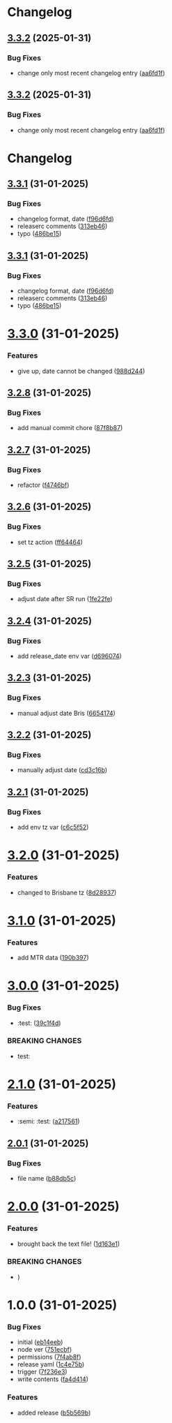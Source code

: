 # Changelog

## [3.3.2](https://github.com/CoreyWellsEdge/changelog/compare/v3.3.1...v3.3.2) (2025-01-31)


### Bug Fixes

* change only most recent changelog entry ([aa6fd1f](https://github.com/CoreyWellsEdge/changelog/commit/aa6fd1f5c42b8ff839e822f2bc0b43dfec770550))

## [3.3.2](https://github.com/CoreyWellsEdge/changelog/compare/v3.3.1...v3.3.2) (2025-01-31)


### Bug Fixes

* change only most recent changelog entry ([aa6fd1f](https://github.com/CoreyWellsEdge/changelog/commit/aa6fd1f5c42b8ff839e822f2bc0b43dfec770550))

# Changelog

## [3.3.1](https://github.com/CoreyWellsEdge/changelog/compare/v3.3.0...v3.3.1) (31-01-2025)


### Bug Fixes

* changelog format, date ([f96d6fd](https://github.com/CoreyWellsEdge/changelog/commit/f96d6fd013db49337e3143d414a71b7db2c289b0))
* releaserc comments ([313eb46](https://github.com/CoreyWellsEdge/changelog/commit/313eb4642a5896ec5adb25780047a95ad56dcc64))
* typo ([486be15](https://github.com/CoreyWellsEdge/changelog/commit/486be15c8df2e8235bd6628a9e69e24a8f6c165c))

## [3.3.1](https://github.com/CoreyWellsEdge/changelog/compare/v3.3.0...v3.3.1) (31-01-2025)


### Bug Fixes

* changelog format, date ([f96d6fd](https://github.com/CoreyWellsEdge/changelog/commit/f96d6fd013db49337e3143d414a71b7db2c289b0))
* releaserc comments ([313eb46](https://github.com/CoreyWellsEdge/changelog/commit/313eb4642a5896ec5adb25780047a95ad56dcc64))
* typo ([486be15](https://github.com/CoreyWellsEdge/changelog/commit/486be15c8df2e8235bd6628a9e69e24a8f6c165c))

# [3.3.0](https://github.com/CoreyWellsEdge/changelog/compare/v3.2.8...v3.3.0) (31-01-2025)


### Features

* give up, date cannot be changed ([988d244](https://github.com/CoreyWellsEdge/changelog/commit/988d244f73284f27c0315527a1a6a7af628ba298))

## [3.2.8](https://github.com/CoreyWellsEdge/changelog/compare/v3.2.7...v3.2.8) (31-01-2025)


### Bug Fixes

* add manual commit chore ([87f8b87](https://github.com/CoreyWellsEdge/changelog/commit/87f8b87151bad393466beacc684d1563e8b87226))

## [3.2.7](https://github.com/CoreyWellsEdge/changelog/compare/v3.2.6...v3.2.7) (31-01-2025)


### Bug Fixes

* refactor ([f4746bf](https://github.com/CoreyWellsEdge/changelog/commit/f4746bf667d233db79c891902de343b0f59fbed5))

## [3.2.6](https://github.com/CoreyWellsEdge/changelog/compare/v3.2.5...v3.2.6) (31-01-2025)


### Bug Fixes

* set tz action ([ff64464](https://github.com/CoreyWellsEdge/changelog/commit/ff644641ebb733f949441fb45397988963432f2e))

## [3.2.5](https://github.com/CoreyWellsEdge/changelog/compare/v3.2.4...v3.2.5) (31-01-2025)


### Bug Fixes

* adjust date after SR run ([1fe22fe](https://github.com/CoreyWellsEdge/changelog/commit/1fe22feaf12c18cd5f51a14df12f8103d84c2e0e))

## [3.2.4](https://github.com/CoreyWellsEdge/changelog/compare/v3.2.3...v3.2.4) (31-01-2025)


### Bug Fixes

* add release_date env var ([d696074](https://github.com/CoreyWellsEdge/changelog/commit/d696074e76cc0631b37ba2d97a61b9911115059b))

## [3.2.3](https://github.com/CoreyWellsEdge/changelog/compare/v3.2.2...v3.2.3) (31-01-2025)


### Bug Fixes

* manual adjust date Bris ([6654174](https://github.com/CoreyWellsEdge/changelog/commit/665417429baaffcf68a54053fea4d00eaa4f3eb3))

## [3.2.2](https://github.com/CoreyWellsEdge/changelog/compare/v3.2.1...v3.2.2) (31-01-2025)


### Bug Fixes

* manually adjust date ([cd3c16b](https://github.com/CoreyWellsEdge/changelog/commit/cd3c16b8bb90ec24d3764fa710a9002054e1ba0a))

## [3.2.1](https://github.com/CoreyWellsEdge/changelog/compare/v3.2.0...v3.2.1) (31-01-2025)


### Bug Fixes

* add env tz var ([c6c5f52](https://github.com/CoreyWellsEdge/changelog/commit/c6c5f52785988a307457fa6a53e69f6a810e1b32))

# [3.2.0](https://github.com/CoreyWellsEdge/changelog/compare/v3.1.0...v3.2.0) (31-01-2025)


### Features

* changed to Brisbane tz ([8d28937](https://github.com/CoreyWellsEdge/changelog/commit/8d28937e92aaad609578a7dc8f1a59d31b5598ec))

# [3.1.0](https://github.com/CoreyWellsEdge/changelog/compare/v3.0.0...v3.1.0) (31-01-2025)


### Features

* add MTR data ([190b397](https://github.com/CoreyWellsEdge/changelog/commit/190b397702ae4b768e593952072a1692be9dd746))

# [3.0.0](https://github.com/CoreyWellsEdge/changelog/compare/v2.1.0...v3.0.0) (31-01-2025)


### Bug Fixes

* :test: ([39c1f4d](https://github.com/CoreyWellsEdge/changelog/commit/39c1f4d726c6fcc39615f5f6eaa5c00201d47c2f))


### BREAKING CHANGES

* test:

# [2.1.0](https://github.com/CoreyWellsEdge/changelog/compare/v2.0.1...v2.1.0) (31-01-2025)


### Features

* :semi: :test: ([a217561](https://github.com/CoreyWellsEdge/changelog/commit/a21756163d081487c650f7d8c28efbf779020a91))

## [2.0.1](https://github.com/CoreyWellsEdge/changelog/compare/v2.0.0...v2.0.1) (31-01-2025)


### Bug Fixes

* file name ([b88db5c](https://github.com/CoreyWellsEdge/changelog/commit/b88db5c95cb00061d6d3783f40905339107d5dc2))

# [2.0.0](https://github.com/CoreyWellsEdge/changelog/compare/v1.0.0...v2.0.0) (31-01-2025)


### Features

* brought back the text file! ([1d163e1](https://github.com/CoreyWellsEdge/changelog/commit/1d163e15a61919ae07973cf041a09fd11ca7f48a))


### BREAKING CHANGES

* )

# 1.0.0 (31-01-2025)


### Bug Fixes

* initial ([eb14eeb](https://github.com/CoreyWellsEdge/changelog/commit/eb14eeb7a4106cdc3504761bc0b9e5802372d2e1))
* node ver ([751ecbf](https://github.com/CoreyWellsEdge/changelog/commit/751ecbf3274542c4050853048c313bbd1e1f4902))
* permissions ([7f4ab8f](https://github.com/CoreyWellsEdge/changelog/commit/7f4ab8fcfbb880f6c292be30c081b1506f5f6a5c))
* release yaml ([1c4e75b](https://github.com/CoreyWellsEdge/changelog/commit/1c4e75b8db0135d3cb4be513aee5c9125f096785))
* trigger ([7f236e3](https://github.com/CoreyWellsEdge/changelog/commit/7f236e33f8f2f1fc7e6b0689366fa113f0f89da6))
* write contents ([fa4d414](https://github.com/CoreyWellsEdge/changelog/commit/fa4d4148e5374dcea7d64ab140b195e26420d154))


### Features

* added release ([b5b569b](https://github.com/CoreyWellsEdge/changelog/commit/b5b569b3cea3f38b9ec44cff64c1a06e1e3f56e8))
